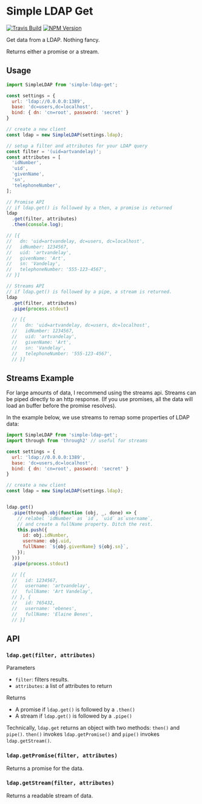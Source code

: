 # Simple LDAP Get

[![Travis Build](https://img.shields.io/travis/mcadonline/simple-ldap-get.svg?style=flat)](https://travis-ci.org/mcadonline/simple-ldap-get)
[![NPM Version](https://img.shields.io/npm/v/simple-ldap-get.svg)](https://www.npmjs.com/package/simple-ldap-get)

Get data from a LDAP. Nothing fancy.

Returns either a promise or a stream.

## Usage

```js
import SimpleLDAP from 'simple-ldap-get';

const settings = {
  url: 'ldap://0.0.0.0:1389',
  base: 'dc=users,dc=localhost',
  bind: { dn: 'cn=root', password: 'secret' }
}

// create a new client
const ldap = new SimpleLDAP(settings.ldap);

// setup a filter and attributes for your LDAP query
const filter = '(uid=artvandelay)';
const attributes = [
  'idNumber',
  'uid',
  'givenName',
  'sn',
  'telephoneNumber',
];

// Promise API
// if ldap.get() is followed by a then, a promise is returned
ldap
  .get(filter, attributes)
  .then(console.log);

// [{
//   dn: 'uid=artvandelay, dc=users, dc=localhost',
//   idNumber: 1234567,
//   uid: 'artvandelay',
//   givenName: 'Art',
//   sn: 'Vandelay',
//   telephoneNumber: '555-123-4567',
// }]

// Streams API
// if ldap.get() is followed by a pipe, a stream is returned.
ldap
  .get(filter, attributes)
  .pipe(process.stdout)

  // [{
  //   dn: 'uid=artvandelay, dc=users, dc=localhost',
  //   idNumber: 1234567,
  //   uid: 'artvandelay',
  //   givenName: 'Art',
  //   sn: 'Vandelay',
  //   telephoneNumber: '555-123-4567',
  // }]
```

## Streams Example

For large amounts of data, I recommend using the streams api. Streams can be piped directly to an http response. (If you use promises, all the data will load an buffer before the promise resolves).

In the example below, we use streams to remap some properties of LDAP data:

```js
import SimpleLDAP from 'simple-ldap-get';
import through from 'through2' // useful for streams

const settings = {
  url: 'ldap://0.0.0.0:1389',
  base: 'dc=users,dc=localhost',
  bind: { dn: 'cn=root', password: 'secret' }
}

// create a new client
const ldap = new SimpleLDAP(settings.ldap);


ldap.get()
  .pipe(through.obj(function (obj, _, done) => {
    // relabel `idNumber` as `id`, `uid` as`username`,
    // and create a fullName property. Ditch the rest.
    this.push({
      id: obj.idNumber,
      username: obj.uid,
      fullName: `${obj.givenName} ${obj.sn}`,
    });
  }))
  .pipe(process.stdout)

  // [{
  //   id: 1234567,
  //   username: 'artvandelay',
  //   fullName: 'Art Vandelay',
  // }, {
  //   id: 765432,
  //   username: 'ebenes',
  //   fullName: 'Elaine Benes',
  // }]
```

## API

### `ldap.get(filter, attributes)`

Parameters
  - `filter`: filters results.
  - `attributes`: a list of attributes to return

Returns
  - A promise if `ldap.get()` is followed by a `.then()`
  - A stream if `ldap.get()` is followed by a `.pipe()`

Technically, `ldap.get` returns an object with two methods:
`then()` and `pipe()`. `then()` invokes `ldap.getPromise()`
and `pipe()` invokes `ldap.getStream()`.

### `ldap.getPromise(filter, attributes)`
Returns a promise for the data.

### `ldap.getStream(filter, attributes)`
Returns a readable stream of data.
